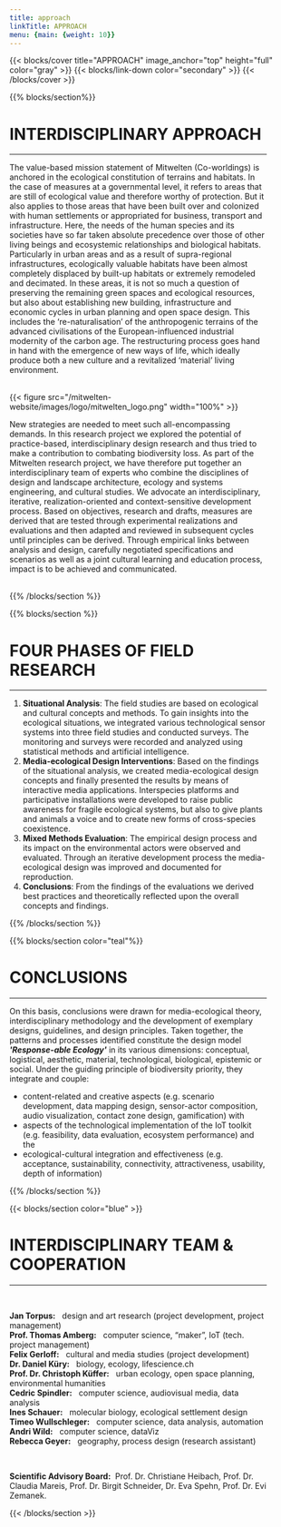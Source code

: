 ```yaml
---
title: approach
linkTitle: APPROACH 
menu: {main: {weight: 10}}
---
```


{{< blocks/cover title="APPROACH" image_anchor="top" height="full" color="gray" >}}
{{< blocks/link-down color="secondary" >}}
{{< /blocks/cover >}}


{{% blocks/section%}}
<div class="mx-auto" style="width: 90%">
  <h1 class="text-center">INTERDISCIPLINARY APPROACH</h1>

  ----

<p class="text-center">
The value-based mission statement of Mitwelten (Co-worldings) is anchored in the ecological constitution of terrains and habitats. In the case of measures at a governmental level, it refers to areas that are still of ecological value and therefore worthy of protection. But it also applies to those areas that have been built over and colonized with human settlements or appropriated for business, transport and infrastructure. Here, the needs of the human species and its societies have so far taken absolute precedence over those of other living beings and ecosystemic relationships and biological habitats. Particularly in urban areas and as a result of supra-regional infrastructures, ecologically valuable habitats have been almost completely displaced by built-up habitats or extremely remodeled and decimated. In these areas, it is not so much a question of preserving the remaining green spaces and ecological resources, but also about establishing new building, infrastructure and economic cycles in urban planning and open space design. This includes the ‘re-naturalisation’ of the anthropogenic terrains of the advanced civilisations of the European-influenced industrial modernity of the carbon age. The restructuring process goes hand in hand with the emergence of new ways of life, which ideally produce both a new culture and a revitalized ‘material’ living environment.

</p>
<br>
{{< figure src="/mitwelten-website/images/logo/mitwelten_logo.png" width="100%" >}}
<br>

<p class="text-center">
New strategies are needed to meet such all-encompassing demands. In this research project we explored the potential of practice-based, interdisciplinary design research and thus tried to make a contribution to combating biodiversity loss. As part of the Mitwelten research project, we have therefore put together an interdisciplinary team of experts who combine the disciplines of design and landscape architecture, ecology and systems engineering, and cultural studies. We advocate an interdisciplinary, iterative, realization-oriented and context-sensitive development process. Based on objectives, research and drafts, measures are derived that are tested through experimental realizations and evaluations and then adapted and reviewed in subsequent cycles until principles can be derived. Through empirical links between analysis and design, carefully negotiated specifications and scenarios as well as a joint cultural learning and education process, impact is to be achieved and communicated.
</p>
<br>
</div>
{{% /blocks/section %}}


<!-- New Section -->

{{% blocks/section %}}
<div class="mx-auto" style="width: 90%">
  
<h1 class="text-center">FOUR PHASES OF FIELD RESEARCH</h1>
  
  ----
1. **Situational Analysis**: The field studies are based on ecological and cultural concepts and methods. To gain insights into the ecological situations, we integrated various technological sensor systems into three field studies and conducted surveys. The monitoring and surveys were recorded and analyzed using statistical methods and artificial intelligence.
2. **Media-ecological Design Interventions**: Based on the findings of the situational analysis, we created media-ecological design concepts and finally presented the results by means of interactive media applications. Interspecies platforms and participative installations were developed to raise public awareness for fragile ecological systems, but also to give plants and animals a voice and to create new forms of cross-species coexistence.
3. **Mixed Methods Evaluation**: The empirical design process and its impact on the environmental actors were observed and evaluated. Through an iterative development process the media-ecological design was improved and documented for reproduction.
4. **Conclusions**: From the findings of the evaluations we derived best practices and theoretically reflected upon the overall concepts and findings.

</div>
{{% /blocks/section %}}

{{% blocks/section color="teal"%}}
<div class="mx-auto" style="width: 90%">
  
<h1 class="text-center">CONCLUSIONS</h1>

----

On this basis, conclusions were drawn for media-ecological theory, interdisciplinary methodology and the development of exemplary designs, guidelines, and design principles. Taken together, the patterns and processes identified constitute the design model ***'Response-able Ecology'*** in its various dimensions: conceptual, logistical, aesthetic, material, technological, biological, epistemic or social. Under the guiding principle of biodiversity priority, they integrate and couple:
- content-related and creative aspects (e.g. scenario development, data mapping design, sensor-actor composition, audio visualization, contact zone design, gamification) with 
- aspects of the technological implementation of the IoT toolkit (e.g. feasibility, data evaluation, ecosystem performance) and the
- ecological-cultural integration and effectiveness (e.g. acceptance, sustainability, connectivity, attractiveness, usability, depth of information) 
</div>
{{% /blocks/section %}}



<!-- New Section -->

{{< blocks/section color="blue" >}}
<div class="mx-auto" style="width: 90%;">
    <h1 class="text-center">INTERDISCIPLINARY TEAM & COOPERATION</h1>
    <hr>
    <br>
    <p>
        <b>Jan Torpus:</b>&nbsp;&nbsp; design and art research (project development, project management)<br>
        <b>Prof. Thomas Amberg:</b>&nbsp;&nbsp; computer science, “maker”, IoT (tech. project management)<br>
        <b>Felix Gerloff:</b>&nbsp;&nbsp; cultural and media studies (project development)<br>
        <b>Dr. Daniel Küry:</b>&nbsp;&nbsp; biology, ecology, lifescience.ch<br>
        <b>Prof. Dr. Christoph Küffer:</b>&nbsp;&nbsp; urban ecology, open space planning, environmental humanities<br>
        <b>Cedric Spindler:</b>&nbsp;&nbsp; computer science, audiovisual media, data analysis<br>
        <b>Ines Schauer:</b>&nbsp;&nbsp; molecular biology, ecological settlement design<br>
        <b>Timeo Wullschleger:</b>&nbsp;&nbsp; computer science, data analysis, automation<br>
        <b>Andri Wild:</b>&nbsp;&nbsp; computer science, dataViz<br>
        <b>Rebecca Geyer:</b>&nbsp;&nbsp; geography, process design (research assistant)
    </p>
    <br>
    <p>
        <b>Scientific Advisory Board:</b>&nbsp;&nbsp;Prof. Dr. Christiane Heibach, Prof. Dr. Claudia Mareis, Prof. Dr. Birgit Schneider, Dr. Eva Spehn, Prof. Dr. Evi Zemanek.</p>
</div>
{{< /blocks/section >}}
